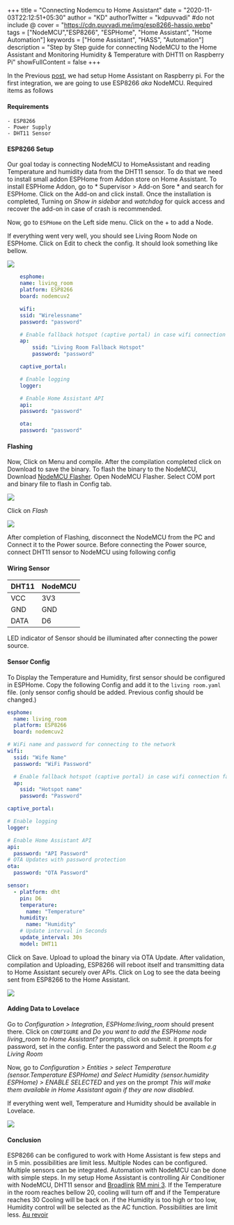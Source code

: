+++
title = "Connecting Nodemcu to Home Assistant"
date = "2020-11-03T22:12:51+05:30"
author = "KD"
authorTwitter = "kdpuvvadi" #do not include @
cover = "https://cdn.puvvadi.me/img/esp8266-hassio.webp"
tags = ["NodeMCU","ESP8266", "ESPHome", "Home Assistant", "Home Automation"]
keywords = ["Home Assistant", "HASS", "Automation"]
description = "Step by Step guide for connecting NodeMCU to the Home Assistant and Monitoring Humidity & Temperature with DHT11 on Raspberry Pi"
showFullContent = false
+++

In the Previous [post](/home-assistant-setup "Home Assistant setup on Raspberry Pi"), we had setup Home Assistant on Raspberry pi. For the first integration, we are going to use ESP8266 *aka* NodeMCU. Required items as follows

#### Requirements

    - ESP8266
    - Power Supply
    - DHT11 Sensor

#### ESP8266 Setup

Our goal today is connecting NodeMCU to HomeAssistant and reading Temperature and humidity data from the DHT11 sensor. To do that we need to install small addon ESPHome from Addon store on Home Assistant. To install ESPHome Addon, go to * Supervisor > Add-on Sore * and search for ESPHome. Click on the Add-on and click install. Once the installation is completed, Turning on *Show in sidebar* and *watchdog* for quick access and recover the add-on in case of crash is recommended.

Now, go to `ESPHome` on the Left side menu. Click on the + to add a Node. 

If everything went very well, you should see Living Room Node on ESPHome. Click on Edit to check the config. It should look something like bellow. 

![](/image/esphome_node_setup.gif)

````yaml
    esphome:
    name: living_room
    platform: ESP8266
    board: nodemcuv2

    wifi:
    ssid: "Wirelessname"
    password: "password"

    # Enable fallback hotspot (captive portal) in case wifi connection fails
    ap:
        ssid: "Living Room Fallback Hotspot"
        password: "password"

    captive_portal:

    # Enable logging
    logger:

    # Enable Home Assistant API
    api:
    password: "password"

    ota:
    password: "password"
````

#### Flashing

Now, Click on Menu and compile. After the compilation completed click on Download to save the binary. To flash the binary to the NodeMCU, Download [NodeMCU Flasher](https://github.com/nodemcu/nodemcu-flasher). Open NodeMCU Flasher. Select COM port and binary file to flash in Config tab. 

![](https://cdn.puvvadi.me/img/nodemcu_flasher_flash.webp)

Click on *Flash*

![](https://cdn.puvvadi.me/img/nodemcu_flash_done.webp)

After completion of Flashing, disconnect the NodeMCU from the PC and Connect it to the Power source. Before connecting the Power source, connect DHT11 sensor to NodeMCU using following config

#### Wiring Sensor

| DHT11 | NodeMCU |
|-------|---------|
| VCC   | 3V3     |
| GND   | GND     |
| DATA  | D6      |

LED indicator of Sensor should be illuminated after connecting the power source.

#### Sensor Config

To Display the Temperature and Humidity, first sensor should be configured in ESPHome. Copy the following Config and add it to the `living room.yaml` file. (only sensor config should be added. Previous config should be changed.)

````yaml
esphome:
  name: living_room
  platform: ESP8266
  board: nodemcuv2

# WiFi name and password for connecting to the network
wifi:
  ssid: "Wife Name"
  password: "WiFi Password"

  # Enable fallback hotspot (captive portal) in case wifi connection fails
  ap:
    ssid: "Hotspot name"
    password: "Password"

captive_portal:

# Enable logging
logger:

# Enable Home Assistant API
api:
  password: "API Password"
# OTA Updates with password protection
ota:
  password: "OTA Password"

sensor:
  - platform: dht
    pin: D6
    temperature:
      name: "Temperature"
    humidity:
      name: "Humidity"
    # Update interval in Seconds
    update_interval: 30s
    model: DHT11

````

Click on Save. Upload to upload the binary via OTA Update. After validation, compilation and Uploading, ESP8266 will reboot itself and transmitting data to Home Assistant securely over APIs.
Click on Log to see the data beeing sent from ESP8266 to the Home Assistant. 

![](https://cdn.puvvadi.me/img/esp8266_temp_humid_log.webp)

#### Adding Data to Lovelace

Go to *Configuration > Integration*, *ESPHome:living_room* should present there. Click on `CONFIGURE` and *Do you want to add the ESPHome node living_room to Home Assistant?* prompts, click on *submit*. it prompts for password, set in the config. Enter the password and Select the Room *e.g Living Room*

Now, go to *Configuration > Entities > select  Temperature (sensor.Temperature ESPHome) and Select Humidity (sensor.humidity ESPHome) > ENABLE SELECTED* and *yes* on the prompt *This will make them available in Home Assistant again if they are now disabled.*

If everything went well, Temperature and Humidity should be available in Lovelace.

![](https://cdn.puvvadi.me/img/esphome_temp_humid_out.webp)

#### Conclusion

ESP8266 can be configured to work with Home Assistant is few steps and in 5 min. possibilities are limit less. Multiple Nodes can be configured. Multiple sensors can be integrated. Automation with NodeMCU can be done with simple steps. In my setup Home Assistant is controlling Air Conditioner with NodeMCU, DHT11 sensor and [Broadlink](https://www.ibroadlink.com/) [RM mini 3](https://www.amazon.in/BroadLink-Universal-Control-RM-MINI3/dp/B01G1PZUK2). If the Temperature in the room reaches bellow 20, cooling will turn off and if the Temperature reaches 30 Cooling will be back on. if the Humidity is too high or too low, Humidity control will be selected as the AC function. Possibilities are limit less. [Au revoir](#conclusion)
